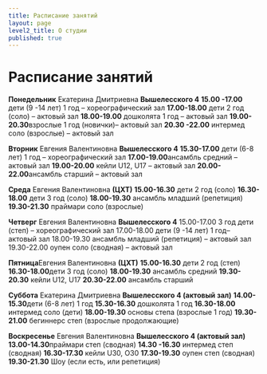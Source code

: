 ```yaml
---
title: Расписание занятий
layout: page
level2_title: О студии
published: true
---
```



# Расписание занятий
**Понедельник** Екатерина Дмитриевна **Вышелесского 4**
**15.00 -17.00**  дети (9 -14 лет) 1 год – хореографический зал
**17.00-18.00** дети 2 год (соло) – актовый зал
**18.00-19.00** дошколята 1 год – актовый зал
**19.00-20.30**взрослые 1 год (новички)– актовый зал
**20.30 -22.00** интермед соло (взрослые) – актовый зал

**Вторник** Евгения Валентиновна **Вышелесского 4**
**15.30-17.00** дети (6-8 лет) 1 год – хореографический зал
**17.00-19.00**ансамбль средний – актовый зал
**19.00-20.00** кейли U12, U17 – актовый зал
**20.00-22.00**ансамбль старший – актовый зал

**Среда** Евгения Валентиновна **(ЦХТ)**
**15.00-16.30** дети 2 год (соло)
**16.30-18.00** дети 3 год (соло)
**18.00-19.30** ансамбль младший (репетиция)
**19.30-21.30** праймари соло (взрослые)

**Четверг** Евгения Валентиновна **Вышелесского 4**
15.00-17.00 3 год дети (степ) – хореографический зал
17.00-18.00 дети (9 -14 лет) 1 год– актовый зал
18.00-19.30 ансамбль младший (репетиция) – актовый зал
19.30-22.00 оупен соло (сводная) – актовый зал

**Пятница**Евгения Валентиновна **(ЦХТ)**
**15.00-16.30** дети 2 год (степ)
**16.30-18.00**дети 3 год (соло)
**18.00-19.30** ансамбль средний
**19.30-20.30** кейли U12, U17
**20.30-22.00** ансамбль старший

**Суббота** Екатерина Дмитриевна **Вышелесского 4 (актовый зал)**
**14.00-15.30**дети (6-8 лет) 1 год
**15.30-16.30** дошколята 1 год
**16.30-18.00** интермед соло (дети) 
**18.00-19.30** основы степа (взрослые 1 год)
**19.30-21.00** бегиннерс степ (взрослые продолжающие)

**Воскресенье** Евгения Валентиновна **Вышелесского 4 (актовый зал)**
**13.00-14.30**праймари степ (сводная)
**14.30 -16.30** интермед степ (сводная)
**16.30-17.30** кейли U30, O30
**17.30-19.30** оупен степ (сводная)
**19.30-21.30** Шоу (если есть, или репетиция)









